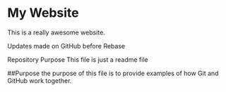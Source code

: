 # My Website

This is a really awesome website.

Updates made on GitHub before Rebase

Repository Purpose
This file is just a readme file

##Purpose
the purpose of this file is to provide examples of how Git and GitHub work together. 